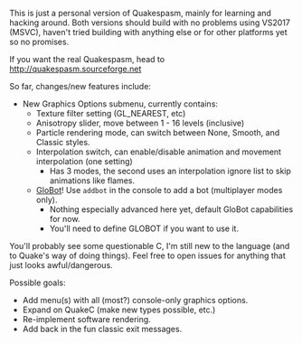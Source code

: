 This is just a personal version of Quakespasm, mainly for learning and hacking around. Both versions should build with no problems using VS2017 (MSVC), haven't tried building with anything else or for other platforms yet so no promises.

If you want the real Quakespasm, head to http://quakespasm.sourceforge.net

So far, changes/new features include:
* New Graphics Options submenu, currently contains:
    * Texture filter setting (GL_NEAREST, etc)
    * Anisotropy slider, move between 1 - 16 levels (inclusive)
	* Particle rendering mode, can switch between None, Smooth, and Classic styles.
	* Interpolation switch, can enable/disable animation and movement interpolation (one setting)
		* Has 3 modes, the second uses an interpolation ignore list to skip animations like flames.
	* [GloBot](http://tomaz.snowcold.net/files.php)! Use `addbot` in the console to add a bot (multiplayer modes only).
		* Nothing especially advanced here yet, default GloBot capabilities for now.
		* You'll need to define GLOBOT if you want to use it.

You'll probably see some questionable C, I'm still new to the language (and to Quake's way of doing things). Feel free to open issues for anything that just looks awful/dangerous.

Possible goals:
* Add menu(s) with all (most?) console-only graphics options.
* Expand on QuakeC (make new types possible, etc.)
* Re-implement software rendering.
* Add back in the fun classic exit messages.